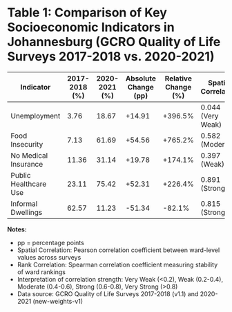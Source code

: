 # Table 1: Comparison of Key Socioeconomic Indicators in Johannesburg (GCRO Quality of Life Surveys 2017-2018 vs. 2020-2021)

| Indicator | 2017-2018 (%) | 2020-2021 (%) | Absolute Change (pp) | Relative Change (%) | Spatial Correlation | Rank Correlation |
|-----------|---------------|---------------|----------------------|---------------------|---------------------|------------------|
| Unemployment | 3.76 | 18.67 | +14.91 | +396.5% | 0.044 (Very Weak) | 0.086 (Very Weak) |
| Food Insecurity | 7.13 | 61.69 | +54.56 | +765.2% | 0.582 (Moderate) | 0.612 (Moderate) |
| No Medical Insurance | 11.36 | 31.14 | +19.78 | +174.1% | 0.397 (Weak) | 0.440 (Weak) |
| Public Healthcare Use | 23.11 | 75.42 | +52.31 | +226.4% | 0.891 (Strong) | 0.760 (Strong) |
| Informal Dwellings | 62.57 | 11.23 | -51.34 | -82.1% | 0.815 (Strong) | 0.768 (Strong) |

**Notes:**
- pp = percentage points
- Spatial Correlation: Pearson correlation coefficient between ward-level values across surveys
- Rank Correlation: Spearman correlation coefficient measuring stability of ward rankings
- Interpretation of correlation strength: Very Weak (<0.2), Weak (0.2-0.4), Moderate (0.4-0.6), Strong (0.6-0.8), Very Strong (>0.8)
- Data source: GCRO Quality of Life Surveys 2017-2018 (v1.1) and 2020-2021 (new-weights-v1)
